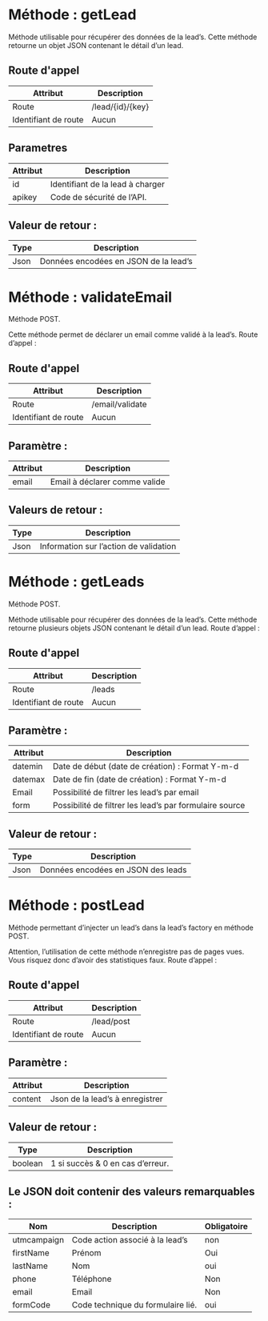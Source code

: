 # Méthode : getLead

Méthode utilisable pour récupérer des données de la lead’s. Cette méthode retourne un objet JSON contenant le détail d’un lead.

## Route d'appel

|Attribut | Description |
|---------|-------------|
|Route | /lead/{id}/{key} |
|Identifiant de route | Aucun |

## Parametres

|Attribut | Description |
|---------|-------------|
|id | Identifiant de la lead à charger |
|apikey | Code de sécurité de l’API. |

## Valeur de retour :

|Type | Description |
|-----|-------------|
|Json | Données encodées en JSON de la lead’s |

# Méthode : validateEmail

Méthode POST.

Cette méthode permet de déclarer un email comme validé à la lead’s.
Route d’appel :


## Route d'appel

|Attribut | Description |
|-----|-------------|
|Route | /email/validate |
|Identifiant de route | Aucun |
 
## Paramètre :

| Attribut | Description |
|-----|-------------|
| email | Email à déclarer comme valide|
 
## Valeurs de retour :

| Type | Description |
|-----|-------------|
| Json | Information sur l’action de validation |

# Méthode : getLeads

Méthode POST.

Méthode utilisable pour récupérer des données de la lead’s. Cette méthode retourne plusieurs objets JSON contenant le détail d’un lead.
Route d’appel :

## Route d'appel

| Attribut | Description |
|-----|-------------|
| Route | /leads |
| Identifiant de route | Aucun |
 
## Paramètre :

| Attribut | Description |
|-----|-------------|
| datemin | Date de début (date de création) : Format Y-m-d |
| datemax | Date de fin (date de création) : Format Y-m-d |
| Email | Possibilité de filtrer les lead’s par email |
| form | Possibilité de filtrer les lead’s par formulaire source |
 
## Valeur de retour :

| Type | Description |
|-----|-------------|
| Json | Données encodées en JSON des leads |
 

# Méthode : postLead

Méthode permettant d’injecter un lead’s dans la lead’s factory en méthode POST.

Attention, l’utilisation de cette méthode n’enregistre pas de pages vues. Vous risquez donc d’avoir des statistiques faux.
Route d’appel :

## Route d'appel

| Attribut | Description |
|-----|-------------|
| Route | /lead/post |
| Identifiant de route | Aucun |
 
## Paramètre :

| Attribut | Description |
|-----|-------------|
| content | Json de la lead’s à enregistrer |
 
## Valeur de retour :

| Type | Description |
|-----|-------------|
|boolean | 1 si succès & 0 en cas d’erreur. |

 
## Le JSON doit contenir des valeurs remarquables :

| Nom | Description | Obligatoire |
|-----|-------------|-------------|
| utmcampaign | Code action associé à la lead’s | non |
| firstName | Prénom | Oui |
| lastName | Nom | oui |
| phone | Téléphone | Non |
| email | Email | Non |
| formCode | Code technique du formulaire lié. | oui |

 
